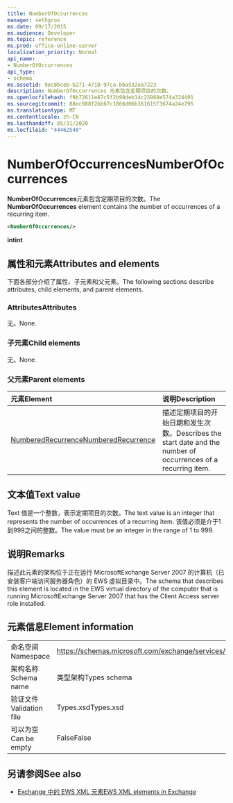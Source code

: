 ```yaml
---
title: NumberOfOccurrences
manager: sethgros
ms.date: 09/17/2015
ms.audience: Developer
ms.topic: reference
ms.prod: office-online-server
localization_priority: Normal
api_name:
- NumberOfOccurrences
api_type:
- schema
ms.assetid: 9ec86ceb-b271-4718-97ca-b6a532ea7223
description: NumberOfOccurrences 元素包含定期项目的次数。
ms.openlocfilehash: f9b72611e87c5f2b98deb14c25988e574a324491
ms.sourcegitcommit: 88ec988f2bb67c1866d06b361615f3674a24e795
ms.translationtype: MT
ms.contentlocale: zh-CN
ms.lasthandoff: 05/31/2020
ms.locfileid: "44462540"
---
```

# <a name="numberofoccurrences"></a><span data-ttu-id="ae80f-103">NumberOfOccurrences</span><span class="sxs-lookup"><span data-stu-id="ae80f-103">NumberOfOccurrences</span></span>

<span data-ttu-id="ae80f-104">**NumberOfOccurrences**元素包含定期项目的次数。</span><span class="sxs-lookup"><span data-stu-id="ae80f-104">The **NumberOfOccurrences** element contains the number of occurrences of a recurring item.</span></span> 
  
```xml
<NumberOfOccurrences/>
```

 <span data-ttu-id="ae80f-105">**int**</span><span class="sxs-lookup"><span data-stu-id="ae80f-105">**int**</span></span>
## <a name="attributes-and-elements"></a><span data-ttu-id="ae80f-106">属性和元素</span><span class="sxs-lookup"><span data-stu-id="ae80f-106">Attributes and elements</span></span>

<span data-ttu-id="ae80f-107">下面各部分介绍了属性、子元素和父元素。</span><span class="sxs-lookup"><span data-stu-id="ae80f-107">The following sections describe attributes, child elements, and parent elements.</span></span>
  
### <a name="attributes"></a><span data-ttu-id="ae80f-108">Attributes</span><span class="sxs-lookup"><span data-stu-id="ae80f-108">Attributes</span></span>

<span data-ttu-id="ae80f-109">无。</span><span class="sxs-lookup"><span data-stu-id="ae80f-109">None.</span></span>
  
### <a name="child-elements"></a><span data-ttu-id="ae80f-110">子元素</span><span class="sxs-lookup"><span data-stu-id="ae80f-110">Child elements</span></span>

<span data-ttu-id="ae80f-111">无。</span><span class="sxs-lookup"><span data-stu-id="ae80f-111">None.</span></span>
  
### <a name="parent-elements"></a><span data-ttu-id="ae80f-112">父元素</span><span class="sxs-lookup"><span data-stu-id="ae80f-112">Parent elements</span></span>

|<span data-ttu-id="ae80f-113">**元素**</span><span class="sxs-lookup"><span data-stu-id="ae80f-113">**Element**</span></span>|<span data-ttu-id="ae80f-114">**说明**</span><span class="sxs-lookup"><span data-stu-id="ae80f-114">**Description**</span></span>|
|:-----|:-----|
|[<span data-ttu-id="ae80f-115">NumberedRecurrence</span><span class="sxs-lookup"><span data-stu-id="ae80f-115">NumberedRecurrence</span></span>](numberedrecurrence.md) <br/> |<span data-ttu-id="ae80f-116">描述定期项目的开始日期和发生次数。</span><span class="sxs-lookup"><span data-stu-id="ae80f-116">Describes the start date and the number of occurrences of a recurring item.</span></span>  <br/> |
   
## <a name="text-value"></a><span data-ttu-id="ae80f-117">文本值</span><span class="sxs-lookup"><span data-stu-id="ae80f-117">Text value</span></span>

<span data-ttu-id="ae80f-118">Text 值是一个整数，表示定期项目的次数。</span><span class="sxs-lookup"><span data-stu-id="ae80f-118">The text value is an integer that represents the number of occurrences of a recurring item.</span></span> <span data-ttu-id="ae80f-119">该值必须是介于1到999之间的整数。</span><span class="sxs-lookup"><span data-stu-id="ae80f-119">The value must be an integer in the range of 1 to 999.</span></span>
  
## <a name="remarks"></a><span data-ttu-id="ae80f-120">说明</span><span class="sxs-lookup"><span data-stu-id="ae80f-120">Remarks</span></span>

<span data-ttu-id="ae80f-121">描述此元素的架构位于正在运行 MicrosoftExchange Server 2007 的计算机（已安装客户端访问服务器角色）的 EWS 虚拟目录中。</span><span class="sxs-lookup"><span data-stu-id="ae80f-121">The schema that describes this element is located in the EWS virtual directory of the computer that is running MicrosoftExchange Server 2007 that has the Client Access server role installed.</span></span>
  
## <a name="element-information"></a><span data-ttu-id="ae80f-122">元素信息</span><span class="sxs-lookup"><span data-stu-id="ae80f-122">Element information</span></span>

|||
|:-----|:-----|
|<span data-ttu-id="ae80f-123">命名空间</span><span class="sxs-lookup"><span data-stu-id="ae80f-123">Namespace</span></span>  <br/> |https://schemas.microsoft.com/exchange/services/2006/types  <br/> |
|<span data-ttu-id="ae80f-124">架构名称</span><span class="sxs-lookup"><span data-stu-id="ae80f-124">Schema name</span></span>  <br/> |<span data-ttu-id="ae80f-125">类型架构</span><span class="sxs-lookup"><span data-stu-id="ae80f-125">Types schema</span></span>  <br/> |
|<span data-ttu-id="ae80f-126">验证文件</span><span class="sxs-lookup"><span data-stu-id="ae80f-126">Validation file</span></span>  <br/> |<span data-ttu-id="ae80f-127">Types.xsd</span><span class="sxs-lookup"><span data-stu-id="ae80f-127">Types.xsd</span></span>  <br/> |
|<span data-ttu-id="ae80f-128">可以为空</span><span class="sxs-lookup"><span data-stu-id="ae80f-128">Can be empty</span></span>  <br/> |<span data-ttu-id="ae80f-129">False</span><span class="sxs-lookup"><span data-stu-id="ae80f-129">False</span></span>  <br/> |
   
## <a name="see-also"></a><span data-ttu-id="ae80f-130">另请参阅</span><span class="sxs-lookup"><span data-stu-id="ae80f-130">See also</span></span>



- [<span data-ttu-id="ae80f-131">Exchange 中的 EWS XML 元素</span><span class="sxs-lookup"><span data-stu-id="ae80f-131">EWS XML elements in Exchange</span></span>](ews-xml-elements-in-exchange.md)

